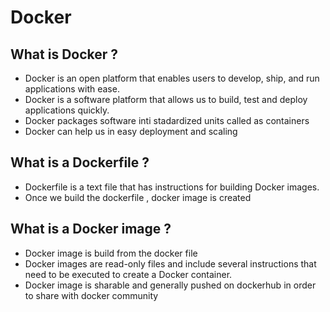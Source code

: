 # Docker

## What is Docker ?

- Docker is an open platform that enables users to develop, ship, and run applications with ease.
- Docker is a software platform that allows us to build, test and deploy applications quickly.
- Docker packages software inti stadardized units called as containers
- Docker can help us in easy deployment and scaling

## What is a Dockerfile ?

- Dockerfile is a text file that has instructions for building Docker images.
- Once we build the dockerfile , docker image is created

## What is a Docker image ?

- Docker image is build from the docker file
- Docker images are read-only files and include several instructions that need to be executed to create a Docker container.
- Docker image is sharable and generally pushed on dockerhub in order to share with docker community


